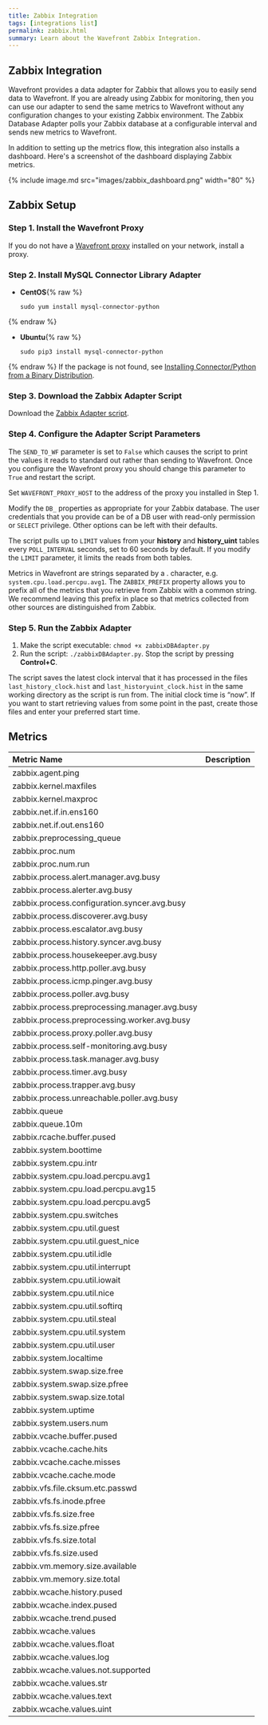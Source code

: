 ```yaml
---
title: Zabbix Integration
tags: [integrations list]
permalink: zabbix.html
summary: Learn about the Wavefront Zabbix Integration.
---
```

## Zabbix Integration

Wavefront provides a data adapter for Zabbix that allows you to easily send data to Wavefront. If you are already using Zabbix for monitoring, then you can use our adapter to send the same metrics to Wavefront without any configuration changes to your existing Zabbix environment. The Zabbix Database Adapter polls your Zabbix database at a configurable interval and sends new metrics to Wavefront.

In addition to setting up the metrics flow, this integration also installs a dashboard. Here's a screenshot of the dashboard displaying Zabbix metrics.

{% include image.md src="images/zabbix_dashboard.png" width="80" %}

## Zabbix Setup



### Step 1. Install the Wavefront Proxy

If you do not have a [Wavefront proxy](https://docs.wavefront.com/proxies.html) installed on your network, install a proxy.

### Step 2. Install MySQL Connector Library Adapter

- **CentOS**{% raw %}
  ```
  sudo yum install mysql-connector-python
  ```
{% endraw %}
- **Ubuntu**{% raw %}
  ```
  sudo pip3 install mysql-connector-python
  ```
{% endraw %}
If the package is not found, see [Installing Connector/Python from a Binary Distribution](http://dev.mysql.com/doc/connector-python/en/connector-python-installation-binary.html).


### Step 3. Download the Zabbix Adapter Script

Download the [Zabbix Adapter script](https://raw.githubusercontent.com/wavefrontHQ/zabbix/master/zabbix_db_adapter.py).

### Step 4. Configure the Adapter Script Parameters

The `SEND_TO_WF` parameter is set to `False` which causes the script to print the values it reads to standard out rather than sending to Wavefront. Once you configure the Wavefront proxy you should change this parameter to `True` and restart the script.

Set `WAVEFRONT_PROXY_HOST` to the address of the proxy you installed in Step 1.

Modify the `DB_` properties as appropriate for your Zabbix database. The user credentials that you provide can be of a DB user with read-only permission or `SELECT` privilege. Other options can be left with their defaults.

The script pulls up to `LIMIT` values from your **history** and **history_uint** tables every `POLL_INTERVAL` seconds, set to 60 seconds by default. If you modify the `LIMIT` parameter, it limits the reads from both tables.

Metrics in Wavefront are strings separated by a . character, e.g. `system.cpu.load.percpu.avg1`. The `ZABBIX_PREFIX` property allows you to prefix all of the metrics that you retrieve from Zabbix with a common string. We recommend leaving this prefix in place so that metrics collected from other sources are distinguished from Zabbix.

### Step 5. Run the Zabbix Adapter

1. Make the script executable: `chmod +x zabbixDBAdapter.py`
1. Run the script: `./zabbixDBAdapter.py`. Stop the script by pressing **Control+C**.

The script saves the latest clock interval that it has processed in the files `last_history_clock.hist` and `last_historyuint_clock.hist` in the same working directory as the script is run from. The initial clock time is “now”. If you want to start retrieving values from some point in the past, create those files and enter your preferred start time.






## Metrics
  

|Metric Name|Description|
| :--- | :--- |
|zabbix.agent.ping||
|zabbix.kernel.maxfiles||
|zabbix.kernel.maxproc||
|zabbix.net.if.in.ens160||
|zabbix.net.if.out.ens160||
|zabbix.preprocessing_queue||
|zabbix.proc.num||
|zabbix.proc.num.run||
|zabbix.process.alert.manager.avg.busy||
|zabbix.process.alerter.avg.busy||
|zabbix.process.configuration.syncer.avg.busy||
|zabbix.process.discoverer.avg.busy||
|zabbix.process.escalator.avg.busy||
|zabbix.process.history.syncer.avg.busy||
|zabbix.process.housekeeper.avg.busy||
|zabbix.process.http.poller.avg.busy||
|zabbix.process.icmp.pinger.avg.busy||
|zabbix.process.poller.avg.busy||
|zabbix.process.preprocessing.manager.avg.busy||
|zabbix.process.preprocessing.worker.avg.busy||
|zabbix.process.proxy.poller.avg.busy||
|zabbix.process.self-monitoring.avg.busy||
|zabbix.process.task.manager.avg.busy||
|zabbix.process.timer.avg.busy||
|zabbix.process.trapper.avg.busy||
|zabbix.process.unreachable.poller.avg.busy||
|zabbix.queue||
|zabbix.queue.10m||
|zabbix.rcache.buffer.pused||
|zabbix.system.boottime||
|zabbix.system.cpu.intr||
|zabbix.system.cpu.load.percpu.avg1||
|zabbix.system.cpu.load.percpu.avg15||
|zabbix.system.cpu.load.percpu.avg5||
|zabbix.system.cpu.switches||
|zabbix.system.cpu.util.guest||
|zabbix.system.cpu.util.guest_nice||
|zabbix.system.cpu.util.idle||
|zabbix.system.cpu.util.interrupt||
|zabbix.system.cpu.util.iowait||
|zabbix.system.cpu.util.nice||
|zabbix.system.cpu.util.softirq||
|zabbix.system.cpu.util.steal||
|zabbix.system.cpu.util.system||
|zabbix.system.cpu.util.user||
|zabbix.system.localtime||
|zabbix.system.swap.size.free||
|zabbix.system.swap.size.pfree||
|zabbix.system.swap.size.total||
|zabbix.system.uptime||
|zabbix.system.users.num||
|zabbix.vcache.buffer.pused||
|zabbix.vcache.cache.hits||
|zabbix.vcache.cache.misses||
|zabbix.vcache.cache.mode||
|zabbix.vfs.file.cksum.etc.passwd||
|zabbix.vfs.fs.inode.pfree||
|zabbix.vfs.fs.size.free||
|zabbix.vfs.fs.size.pfree||
|zabbix.vfs.fs.size.total||
|zabbix.vfs.fs.size.used||
|zabbix.vm.memory.size.available||
|zabbix.vm.memory.size.total||
|zabbix.wcache.history.pused||
|zabbix.wcache.index.pused||
|zabbix.wcache.trend.pused||
|zabbix.wcache.values||
|zabbix.wcache.values.float||
|zabbix.wcache.values.log||
|zabbix.wcache.values.not.supported||
|zabbix.wcache.values.str||
|zabbix.wcache.values.text||
|zabbix.wcache.values.uint||

